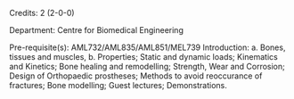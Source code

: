 Credits: 2 (2-0-0)

Department: Centre for Biomedical Engineering

Pre-requisite(s): AML732/AML835/AML851/MEL739 Introduction: a. Bones, tissues and muscles, b. Properties; Static and dynamic loads; Kinematics and Kinetics; Bone healing and remodelling; Strength, Wear and Corrosion; Design of Orthopaedic prostheses; Methods to avoid reoccurance of fractures; Bone modelling; Guest lectures; Demonstrations.